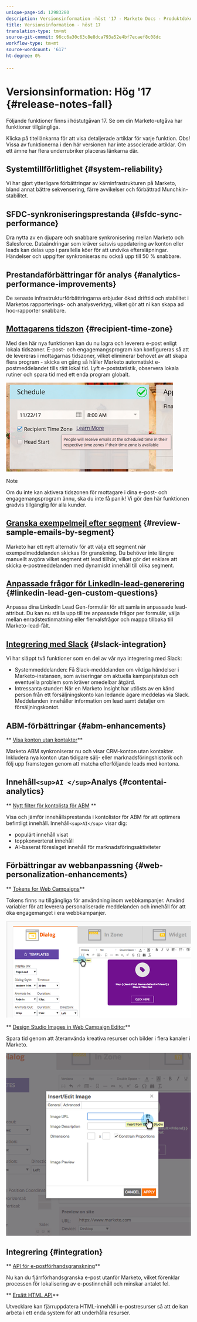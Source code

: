 ```yaml
---
unique-page-id: 12983280
description: Versionsinformation -höst '17 - Marketo Docs - Produktdokumentation
title: Versionsinformation - höst 17
translation-type: tm+mt
source-git-commit: 96cc6a30c63c8e8dca793a52e4bf7ecaef8c08dc
workflow-type: tm+mt
source-wordcount: '617'
ht-degree: 0%

---
```



# Versionsinformation: Hög &#39;17 {#release-notes-fall}

Följande funktioner finns i höstutgåvan 17. Se om din Marketo-utgåva har funktioner tillgängliga.

Klicka på titellänkarna för att visa detaljerade artiklar för varje funktion. Obs! Vissa av funktionerna i den här versionen har inte associerade artiklar. Om ett ämne har flera underrubriker placeras länkarna där.

## Systemtillförlitlighet {#system-reliability}

Vi har gjort ytterligare förbättringar av kärninfrastrukturen på Marketo, bland annat bättre sekvensering, färre avvikelser och förbättrad Munchkin-stabilitet.

## SFDC-synkroniseringsprestanda {#sfdc-sync-performance}

Dra nytta av en djupare och snabbare synkronisering mellan Marketo och Salesforce. Dataändringar som kräver satsvis uppdatering av konton eller leads kan delas upp i parallella köer för att undvika eftersläpningar. Händelser och uppgifter synkroniseras nu också upp till 50 % snabbare.

## Prestandaförbättringar för analys {#analytics-performance-improvements}

De senaste infrastrukturförbättringarna erbjuder ökad drifttid och stabilitet i Marketos rapporterings- och analysverktyg, vilket gör att ni kan skapa ad hoc-rapporter snabbare.

## [Mottagarens tidszon](https://docs.marketo.com/x/_xvG) {#recipient-time-zone}

Med den här nya funktionen kan du nu lagra och leverera e-post enligt lokala tidszoner. E-post- och engagemangsprogram kan konfigureras så att de levereras i mottagarnas tidszoner, vilket eliminerar behovet av att skapa flera program - skicka en gång så håller Marketo automatiskt e-postmeddelandet tills rätt lokal tid. Lyft e-poststatistik, observera lokala rutiner och spara tid med ett enda program globalt.

![](assets/image2017-11-29-8-3a45-3a47.png)

>[!NOTE]
>
>Om du inte kan aktivera tidszonen för mottagare i dina e-post- och engagemangsprogram ännu, ska du inte få panik! Vi gör den här funktionen gradvis tillgänglig för alla kunder.

## [Granska exempelmejl efter segment](https://docs.marketo.com/x/2IER) {#review-sample-emails-by-segment}

Marketo har ett nytt alternativ för att välja ett segment när exempelmeddelanden skickas för granskning. Du behöver inte längre manuellt avgöra vilket segment ett lead tillhör, vilket gör det enklare att skicka e-postmeddelanden med dynamiskt innehåll till olika segment.

## [Anpassade frågor för LinkedIn-lead-generering](https://docs.marketo.com/x/ngLG) {#linkedin-lead-gen-custom-questions}

Anpassa dina LinkedIn Lead Gen-formulär för att samla in anpassade lead-attribut. Du kan nu ställa upp till tre anpassade frågor per formulär, välja mellan enradstextinmatning eller flervalsfrågor och mappa tillbaka till Marketo-lead-fält.

## [Integrering med Slack](../../product-docs/administration/additional-integrations/add-slack-as-a-launchpoint-service.md) {#slack-integration}

Vi har släppt två funktioner som en del av vår nya integrering med Slack:

* Systemmeddelanden: Få Slack-meddelanden om viktiga händelser i Marketo-instansen, som aviseringar om aktuella kampanjstatus och eventuella problem som kräver omedelbar åtgärd.
* Intressanta stunder: När en Marketo Insight har utlösts av en känd person från ett försäljningskonto kan ledande ägare meddelas via Slack. Meddelanden innehåller information om lead samt detaljer om försäljningskontot.

## ABM-förbättringar {#abm-enhancements}

** [Visa konton utan kontakter](https://docs.marketo.com/x/fKCt)**

Marketo ABM synkroniserar nu och visar CRM-konton utan kontakter. Inkludera nya konton utan tidigare sälj- eller marknadsföringshistorik och följ upp framstegen genom att matcha efterföljande leads med kontona.

## Innehåll`<sup>AI </sup>`Analys {#contentai-analytics}

** [Nytt filter för kontolista för ABM](https://docs.marketo.com/x/1BPG) **

Visa och jämför innehållsprestanda i kontolistor för ABM för att optimera befintligt innehåll. Innehåll`<sup>AI</sup>` visar dig:

* populärt innehåll visat
* toppkonverterat innehåll
* AI-baserat föreslaget innehåll för marknadsföringsaktiviteter

## Förbättringar av webbanpassning {#web-personalization-enhancements}

** [Tokens for Web Campaigns](https://docs.marketo.com/x/SwJI)**

Tokens finns nu tillgängliga för användning inom webbkampanjer. Använd variabler för att leverera personaliserade meddelanden och innehåll för att öka engagemanget i era webbkampanjer.

![](assets/image2017-11-16-11-3a25-3a7.png)

** [Design Studio Images in Web Campaign Editor](https://docs.marketo.com/x/SwJI)**

Spara tid genom att återanvända kreativa resurser och bilder i flera kanaler i Marketo.

![](assets/image2017-11-16-11-3a26-3a10.png)

## Integrering {#integration}

** [API för e-postförhandsgranskning](https://developers.marketo.com/rest-api/assets/emails/)**

Nu kan du fjärrförhandsgranska e-post utanför Marketo, vilket förenklar processen för lokalisering av e-postinnehåll och minskar antalet fel.

** [Ersätt HTML API](https://developers.marketo.com/rest-api/assets/emails/)**

Utvecklare kan fjärruppdatera HTML-innehåll i e-postresurser så att de kan arbeta i ett enda system för att underhålla resurser.
